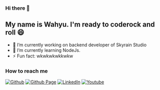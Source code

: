 ### Hi there 👋

## My name is Wahyu. I'm ready to coderock and roll 😄

- 🔭 I’m currently working on backend developer of Skyrain Studio
- 🌱 I’m currently learning NodeJs.
- ⚡ Fun fact: wkwkwkwkkwkw
<!--
[![Anurag's GitHub stats](https://github-readme-stats.vercel.app/api?username=wahyuakbarwibowo&theme=dark)](https://github.com/anuraghazra/github-readme-stats)
-->

### How to reach me
<p>
    <a href="https://github.com/wahyuakbarwibowo" target="_blank"
        ><img
            alt="Github"
            src="https://img.shields.io/badge/GitHub-%2312100E.svg?&style=for-the-badge&logo=Github&logoColor=white"
    /></a>
    <a href="https://wahyuakbarwibowo.github.io" target="_blank"
        ><img
            alt="Github Page"
            src="https://img.shields.io/badge/GitHub-Page-%2312100E.svg?&style=for-the-badge&logo=Github&logoColor=white"
    /></a>
    <a href="https://www.linkedin.com/in/wahyu-akbar-wibowo/" target="_blank"
        ><img
            alt="LinkedIn"
            src="https://img.shields.io/badge/linkedin-%230077B5.svg?&style=for-the-badge&logo=linkedin&logoColor=white"
    /></a>    
    <a href="https://www.youtube.com/channel/UCnMyol6vd_BczZn2pivbl8A" target="_blank"
        ><img
            alt="Youtube"
            src="https://img.shields.io/badge/-youtube-red?&style=for-the-badge&logo=youtube&logoColor=white"
    /></a>
</p>

<!--![Top Langs](https://github-readme-stats.vercel.app/api/top-langs/?username=wahyuakbarwibowo&hide=html&layout=compact&theme=dark)-->

<!--
**wahyuakbarwibowo/wahyuakbarwibowo** is a ✨ _special_ ✨ repository because its `README.md` (this file) appears on your GitHub profile.

Here are some ideas to get you started:

- 🔭 I’m currently working on ...
- 🌱 I’m currently learning ...
- 👯 I’m looking to collaborate on ...
- 🤔 I’m looking for help with ...
- 💬 Ask me about ...
- 📫 How to reach me: ...
- 😄 Pronouns: ...
- ⚡ Fun fact: ...
-->
